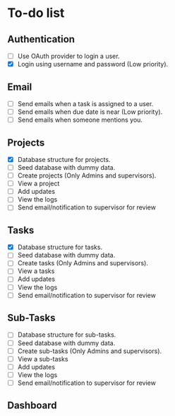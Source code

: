 # To-do list

## Authentication

- [ ] Use OAuth provider to login a user.
- [x] Login using username and password (Low priority).

## Email

- [ ] Send emails when a task is assigned to a user.
- [ ] Send emails when due date is near (Low priority).
- [ ] Send emails when someone mentions you.

## Projects

- [x] Database structure for projects.
- [ ] Seed database with dummy data.
- [ ] Create projects (Only Admins and supervisors).
- [ ] View a project
- [ ] Add updates
- [ ] View the logs
- [ ] Send email/notification to supervisor for review

## Tasks

- [x] Database structure for tasks.
- [ ] Seed database with dummy data.
- [ ] Create tasks (Only Admins and supervisors).
- [ ] View a tasks
- [ ] Add updates
- [ ] View the logs
- [ ] Send email/notification to supervisor for review

## Sub-Tasks

- [ ] Database structure for sub-tasks.
- [ ] Seed database with dummy data.
- [ ] Create sub-tasks (Only Admins and supervisors).
- [ ] View a sub-tasks
- [ ] Add updates
- [ ] View the logs
- [ ] Send email/notification to supervisor for review

## Dashboard
